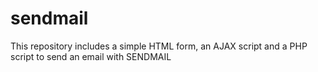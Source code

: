 # sendmail
This repository includes a simple HTML form, an AJAX script and a PHP script to send an email with SENDMAIL
